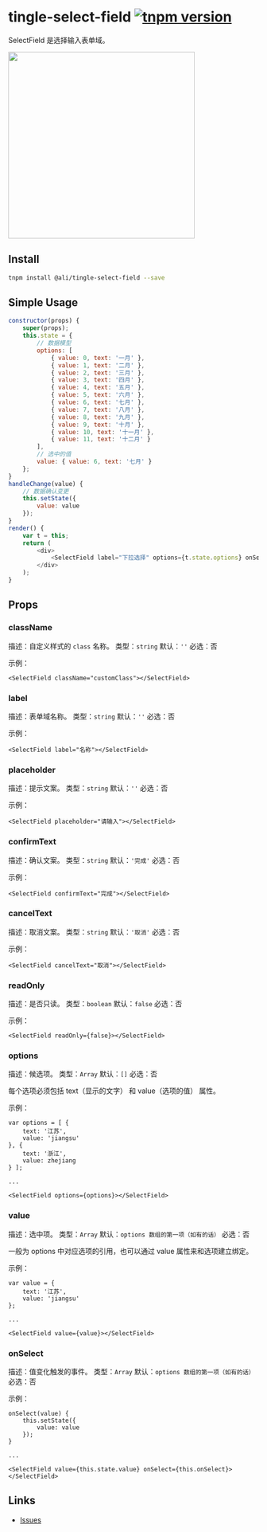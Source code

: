 # tingle-select-field [![tnpm version](http://web.npm.alibaba-inc.com/badge/v/@ali/tingle-select-field.svg?style=flat-square)](http://web.npm.alibaba-inc.com/package/@ali/tingle-select-field)

SelectField 是选择输入表单域。

<img src="https://gw.alicdn.com/tfscom/TB1HoAiJFXXXXXlXpXXXXXXXXXX" width="375"/>

## Install

```bash
tnpm install @ali/tingle-select-field --save
```

## Simple Usage

```js
constructor(props) {
    super(props);
    this.state = {
        // 数据模型
        options: [
            { value: 0, text: '一月' },
            { value: 1, text: '二月' },
            { value: 2, text: '三月' },
            { value: 3, text: '四月' },
            { value: 4, text: '五月' },
            { value: 5, text: '六月' },
            { value: 6, text: '七月' },
            { value: 7, text: '八月' },
            { value: 8, text: '九月' },
            { value: 9, text: '十月' },
            { value: 10, text: '十一月' },
            { value: 11, text: '十二月' }
        ],
        // 选中的值
        value: { value: 6, text: '七月' }
    };
}
handleChange(value) {
    // 数据确认变更
    this.setState({
        value: value
    });
}
render() {
    var t = this;
    return (
        <div>
            <SelectField label="下拉选择" options={t.state.options} onSelect={t.handleChange.bind(t)} value={t.state.value}/>
        </div>
    );
}
```

## Props

### className

描述：自定义样式的 `class` 名称。
类型：`string`
默认：`''`
必选：否

示例：

```
<SelectField className="customClass"></SelectField>
```

### label

描述：表单域名称。
类型：`string`
默认：`''`
必选：否

示例：

```
<SelectField label="名称"></SelectField>
```

### placeholder

描述：提示文案。
类型：`string`
默认：`''`
必选：否

示例：

```
<SelectField placeholder="请输入"></SelectField>
```

### confirmText

描述：确认文案。
类型：`string`
默认：`'完成'`
必选：否

示例：

```
<SelectField confirmText="完成"></SelectField>
```

### cancelText

描述：取消文案。
类型：`string`
默认：`'取消'`
必选：否

示例：

```
<SelectField cancelText="取消"></SelectField>
```

### readOnly

描述：是否只读。
类型：`boolean`
默认：`false`
必选：否

示例：

```
<SelectField readOnly={false}></SelectField>
```

### options

描述：候选项。
类型：`Array`
默认：`[]`
必选：否

每个选项必须包括 text（显示的文字） 和 value（选项的值） 属性。

示例：

```
var options = [ {
    text: '江苏',
    value: 'jiangsu'
}, {
    text: '浙江',
    value: zhejiang
} ];

...

<SelectField options={options}></SelectField>
```

### value

描述：选中项。
类型：`Array`
默认：`options 数组的第一项（如有的话）`
必选：否

一般为 options 中对应选项的引用，也可以通过 value 属性来和选项建立绑定。

示例：

```
var value = {
    text: '江苏',
    value: 'jiangsu'
};

...

<SelectField value={value}></SelectField>
```

### onSelect

描述：值变化触发的事件。
类型：`Array`
默认：`options 数组的第一项（如有的话）`
必选：否

示例：

```
onSelect(value) {
    this.setState({
        value: value
    });
}

...

<SelectField value={this.state.value} onSelect={this.onSelect}></SelectField>
```

## Links

- [Issues](http://gitlab.alibaba-inc.com/tingle-ui/tingle-select-field/issues)
